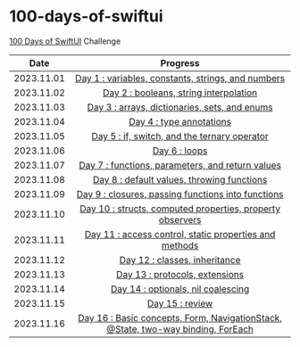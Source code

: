 # 100-days-of-swiftui

[100 Days of SwiftUI](https://www.hackingwithswift.com/100/swiftui) Challenge

| Date | Progress |
| :---: | :---: |
| 2023.11.01 | [Day 1 : variables, constants, strings, and numbers](https://github.com/cskime/100-days-of-swiftui/blob/main/Introduction%20to%20Swift/day1.md) |
| 2023.11.02 | [Day 2 : booleans, string interpolation](https://github.com/cskime/100-days-of-swiftui/blob/main/Introduction%20to%20Swift/day2.md) |
| 2023.11.03 | [Day 3 : arrays, dictionaries, sets, and enums](https://github.com/cskime/100-days-of-swiftui/blob/main/Introduction%20to%20Swift/day3.md) |
| 2023.11.04 | [Day 4 : type annotations](https://github.com/cskime/100-days-of-swiftui/blob/main/Introduction%20to%20Swift/day4.md) |
| 2023.11.05 | [Day 5 : if, switch, and the ternary operator](https://github.com/cskime/100-days-of-swiftui/blob/main/Introduction%20to%20Swift/day5.md) |
| 2023.11.06 | [Day 6 : loops](https://github.com/cskime/100-days-of-swiftui/blob/main/Introduction%20to%20Swift/day6.md) |
| 2023.11.07 | [Day 7 : functions, parameters, and return values](https://github.com/cskime/100-days-of-swiftui/blob/main/Introduction%20to%20Swift/day7.md) |
| 2023.11.08 | [Day 8 : default values, throwing functions](https://github.com/cskime/100-days-of-swiftui/blob/main/Introduction%20to%20Swift/day8.md) |
| 2023.11.09 | [Day 9 : closures, passing functions into functions](https://github.com/cskime/100-days-of-swiftui/blob/main/Introduction%20to%20Swift/day9.md) |
| 2023.11.10 | [Day 10 : structs, computed properties, property observers](https://github.com/cskime/100-days-of-swiftui/blob/main/Introduction%20to%20Swift/day10.md) |
| 2023.11.11 | [Day 11 : access control, static properties and methods](https://github.com/cskime/100-days-of-swiftui/blob/main/Introduction%20to%20Swift/day11.md) |
| 2023.11.12 | [Day 12 : classes, inheritance](https://github.com/cskime/100-days-of-swiftui/blob/main/Introduction%20to%20Swift/day12.md) |
| 2023.11.13 | [Day 13 : protocols, extensions](https://github.com/cskime/100-days-of-swiftui/blob/main/Introduction%20to%20Swift/day13.md) |
| 2023.11.14 | [Day 14 : optionals, nil coalescing](https://github.com/cskime/100-days-of-swiftui/blob/main/Introduction%20to%20Swift/day14.md) |
| 2023.11.15 | [Day 15 : review](https://github.com/cskime/100-days-of-swiftui/blob/main/Introduction%20to%20Swift/day15.md) |
| 2023.11.16 | [Day 16 : Basic concepts, Form, NavigationStack, @State, two-way binding, ForEach](https://github.com/cskime/100-days-of-swiftui/blob/main/Starting%20SwiftUI/day16/day16.md) |